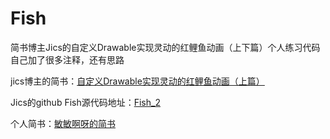 # Fish

简书博主Jics的自定义Drawable实现灵动的红鲤鱼动画（上下篇）个人练习代码
自己加了很多注释，还有思路

jics博主的简书：[自定义Drawable实现灵动的红鲤鱼动画（上篇）](http://www.jianshu.com/p/3dd3d1524851)

Jics的github Fish源代码地址：[Fish_2](https://github.com/Jichensheng/Fish_2)

个人简书：[敏敏啊呀的简书](http://www.jianshu.com/u/43a04ef9d4c6)

